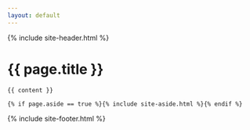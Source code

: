 ```yaml
---
layout: default
---
```


{% include site-header.html %}

<main class="main  container">
    <h1>{{ page.title }}</h1>

    {{ content }}

    {% if page.aside == true %}{% include site-aside.html %}{% endif %}

</main>

{% include site-footer.html %}
